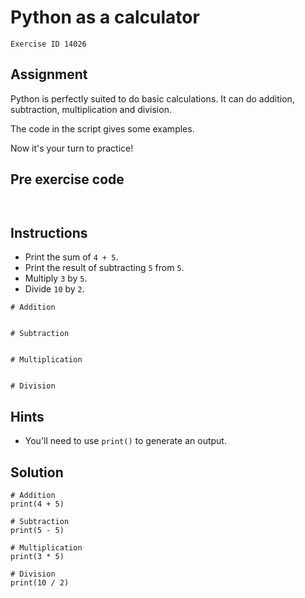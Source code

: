 
#  Python as a calculator

```
Exercise ID 14026
```

##  Assignment 

Python is perfectly suited to do basic calculations. It can do addition, subtraction, multiplication and division.

The code in the script gives some examples.

Now it's your turn to practice!

##  Pre exercise code 

```
 
```



##  Instructions 

- Print the sum of `4 + 5`.
- Print the result of subtracting `5` from `5`.
- Multiply `3` by `5`.
- Divide `10` by `2`.



```
# Addition


# Subtraction


# Multiplication


# Division

```

##  Hints 

- You'll need to use `print()` to generate an output.



##  Solution 

```
# Addition
print(4 + 5)

# Subtraction
print(5 - 5)

# Multiplication
print(3 * 5)

# Division
print(10 / 2)
```


